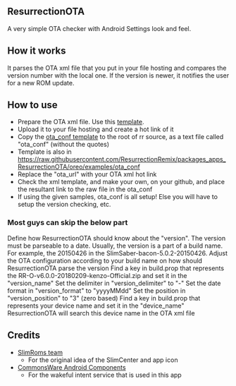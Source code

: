 ResurrectionOTA
-------
A very simple OTA checker with Android Settings look and feel.

How it works
------------
It parses the OTA xml file that you put in your file hosting and compares the version number with the local one.
If the version is newer, it notifies the user for a new ROM update.

How to use
----------
* Prepare the OTA xml file. Use this [template](https://raw.githubusercontent.com/ResurrectionRemix/OTA/master/akhil.xml).
* Upload it to your file hosting and create a hot link of it
* Copy the [ota_conf template](https://raw.githubusercontent.com/ResurrectionRemix/OTA/master/example%20ota_conf) to the root of rr source, as a text file called "ota_conf" (without the quotes)
* Template is also in https://raw.githubusercontent.com/ResurrectionRemix/packages_apps_ResurrectionOTA/oreo/examples/ota_conf
* Replace the "ota_url" with your OTA xml hot link
* Check the xml template, and make your own, on your github, and place the resultant link to the raw file in the ota_conf
* If using the given samples, ota_conf is all setup! Else you will have to setup the version checking, etc.


### Most guys can skip the below part

Define how ResurrectionOTA should know about the "version". The version must be parseable to a date.
Usually, the version is a part of a build name. For example, the 20150426 in the SlimSaber-bacon-5.0.2-20150426.
Adjust the OTA configuration according to your build name on how should ResurrectionOTA parse the version
Find a key in build.prop that represents the RR-O-v6.0.0-20180209-kenzo-Official.zip and set it in the "version_name"
Set the delimiter in "version_delimiter" to "-"
Set the date format in "version_format" to "yyyyMMdd"
Set the position in "version_position" to "3" (zero based)
Find a key in build.prop that represents your device name and set it in the "device_name"
ResurrectionOTA will search this device name in the OTA xml file


Credits
-------
* [SlimRoms team](http://Slimroms.net/)
  * For the original idea of the SlimCenter and app icon
* [CommonsWare Android Components](https://github.com/commonsguy/cwac-wakeful)
  * For the wakeful intent service that is used in this app
